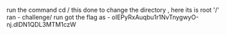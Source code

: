 run the command cd /
this done to change the directory , here its is root '/'
ran - challenge/ run 
got the flag as - oIEPyRxAuqbu1r1NvTnygwyO-nj.dlDN1QDL3MTM1czW
